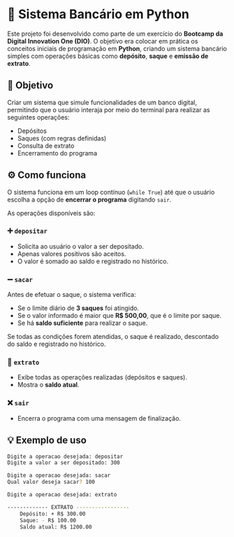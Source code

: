 # 🏦 Sistema Bancário em Python

Este projeto foi desenvolvido como parte de um exercício do **Bootcamp da Digital Innovation One (DIO)**. O objetivo era colocar em prática os conceitos iniciais de programação em **Python**, criando um sistema bancário simples com operações básicas como **depósito**, **saque** e **emissão de extrato**.

## 🎯 Objetivo

Criar um sistema que simule funcionalidades de um banco digital, permitindo que o usuário interaja por meio do terminal para realizar as seguintes operações:

- Depósitos
- Saques (com regras definidas)
- Consulta de extrato
- Encerramento do programa

## ⚙️ Como funciona

O sistema funciona em um loop contínuo (`while True`) até que o usuário escolha a opção de **encerrar o programa** digitando `sair`.

As operações disponíveis são:

### ➕ `depositar`

- Solicita ao usuário o valor a ser depositado.
- Apenas valores positivos são aceitos.
- O valor é somado ao saldo e registrado no histórico.

### ➖ `sacar`

Antes de efetuar o saque, o sistema verifica:

- Se o limite diário de **3 saques** foi atingido.
- Se o valor informado é maior que **R$ 500,00**, que é o limite por saque.
- Se há **saldo suficiente** para realizar o saque.

Se todas as condições forem atendidas, o saque é realizado, descontado do saldo e registrado no histórico.

### 📄 `extrato`

- Exibe todas as operações realizadas (depósitos e saques).
- Mostra o **saldo atual**.

### ❌ `sair`

- Encerra o programa com uma mensagem de finalização.

## 💡 Exemplo de uso

```bash
Digite a operacao desejada: depositar
Digite a valor a ser depositado: 300

Digite a operacao desejada: sacar
Qual valor deseja sacar? 100

Digite a operacao desejada: extrato

------------- EXTRATO -----------------
    Depósito: + R$ 300.00
    Saque: - R$ 100.00
    Saldo atual: R$ 1200.00
